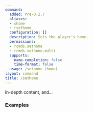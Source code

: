 ```yaml
---
command:
  added: Pre-0.2.7
  aliases:
  - shome
  - rsethome
  configuration: []
  description: Sets the player's home.
  permissions:
  - rcmds.sethome
  - rcmds.sethome.multi
  supports:
    name-completion: false
    time-format: false
  usage: /sethome (home)
layout: command
title: /sethome
---
```


In-depth content, and...

### Examples

